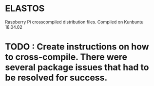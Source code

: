 # ELASTOS
Raspberry Pi crosscompiled distribution files. Compiled on Kunbuntu 18.04.02

# TODO : Create instructions on how to cross-compile. There were several package issues that had to be resolved for success.


